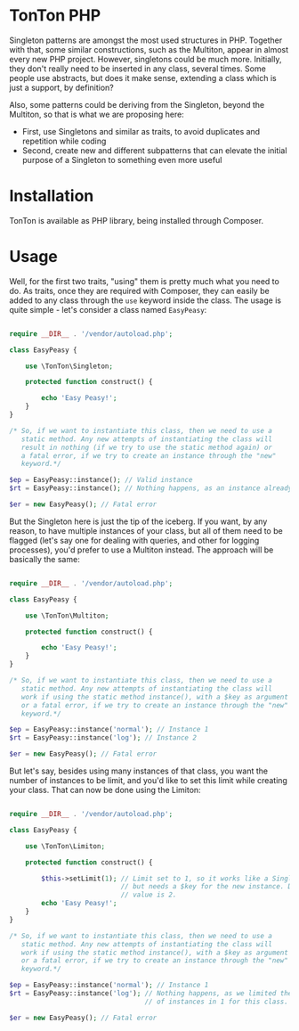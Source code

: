 # TonTon PHP

Singleton patterns are amongst the most used structures in PHP. Together with that, some similar constructions, such as the Multiton, appear in almost every new PHP project. However, singletons could be much more. Initially, they don't really need to be inserted in any class, several times. Some people use abstracts, but does it make sense, extending a class which is just a support, by definition?

Also, some patterns could be deriving from the Singleton, beyond the Multiton, so that is what we are proposing here:

* First, use Singletons and similar as traits, to avoid duplicates and repetition while coding
* Second, create new and different subpatterns that can elevate the initial purpose of a Singleton to something even more useful

# Installation

TonTon is available as PHP library, being installed through Composer. 

# Usage

Well, for the first two traits, "using" them is pretty much what you need to do. As traits, once they are required with Composer, they can easily be added to any class through the `use` keyword inside the class. The usage is quite simple - let's consider a class named `EasyPeasy`:

```php

require __DIR__ . '/vendor/autoload.php';

class EasyPeasy {

	use \TonTon\Singleton;

	protected function construct() {

		echo 'Easy Peasy!';
	}
}

/* So, if we want to instantiate this class, then we need to use a
   static method. Any new attempts of instantiating the class will
   result in nothing (if we try to use the static method again) or 
   a fatal error, if we try to create an instance through the "new"
   keyword.*/

$ep = EasyPeasy::instance(); // Valid instance
$rt = EasyPeasy::instance(); // Nothing happens, as an instance already exists

$er = new EasyPeasy(); // Fatal error


```
But the Singleton here is just the tip of the iceberg. If you want, by any reason, to have multiple instances of your class, but all of them need to be flagged (let's say one for dealing with queries, and other for logging processes), you'd prefer to use a Multiton instead. The approach will be basically the same:

```php

require __DIR__ . '/vendor/autoload.php';

class EasyPeasy {

	use \TonTon\Multiton;

	protected function construct() {

		echo 'Easy Peasy!';
	}
}

/* So, if we want to instantiate this class, then we need to use a
   static method. Any new attempts of instantiating the class will
   work if using the static method instance(), with a $key as argument
   or a fatal error, if we try to create an instance through the "new"
   keyword.*/

$ep = EasyPeasy::instance('normal'); // Instance 1
$rt = EasyPeasy::instance('log'); // Instance 2

$er = new EasyPeasy(); // Fatal error


```
But let's say, besides using many instances of that class, you want the number of instances to be limit, and you'd like to set this limit while creating your class. That can now be done using the Limiton:


```php

require __DIR__ . '/vendor/autoload.php';

class EasyPeasy {

	use \TonTon\Limiton;

	protected function construct() {

		$this->setLimit(1); // Limit set to 1, so it works like a Singleton,
							// but needs a $key for the new instance. Default
							// value is 2.
		echo 'Easy Peasy!';
	}
}

/* So, if we want to instantiate this class, then we need to use a
   static method. Any new attempts of instantiating the class will
   work if using the static method instance(), with a $key as argument
   or a fatal error, if we try to create an instance through the "new"
   keyword.*/

$ep = EasyPeasy::instance('normal'); // Instance 1
$rt = EasyPeasy::instance('log'); // Nothing happens, as we limited the max number
								  // of instances in 1 for this class.

$er = new EasyPeasy(); // Fatal error


```